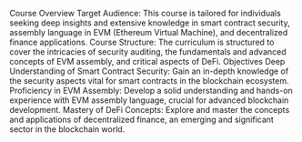 Course Overview
Target Audience: This course is tailored for individuals seeking deep insights and extensive knowledge in smart contract security, assembly language in EVM (Ethereum Virtual Machine), and decentralized finance applications.
Course Structure: The curriculum is structured to cover the intricacies of security auditing, the fundamentals and advanced concepts of EVM assembly, and critical aspects of DeFi.
Objectives
Deep Understanding of Smart Contract Security: Gain an in-depth knowledge of the security aspects vital for smart contracts in the blockchain ecosystem.
Proficiency in EVM Assembly: Develop a solid understanding and hands-on experience with EVM assembly language, crucial for advanced blockchain development.
Mastery of DeFi Concepts: Explore and master the concepts and applications of decentralized finance, an emerging and significant sector in the blockchain world.
